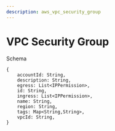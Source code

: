 ```yaml
---
description: aws_vpc_security_group
---
```


# VPC Security Group

Schema
```
{
	accountId: String,
	description: String,
	egress: List<IPPermission>,
	id: String,
	ingress: List<IPPermission>,
	name: String,
	region: String,
	tags: Map<String,String>,
	vpcId: String,
}
```
